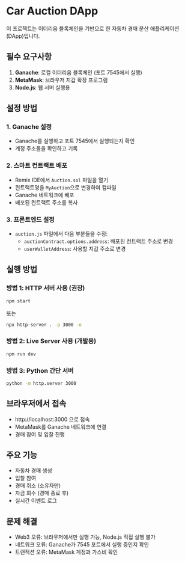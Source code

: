 # Car Auction DApp

이 프로젝트는 이더리움 블록체인을 기반으로 한 자동차 경매 분산 애플리케이션(DApp)입니다.

## 필수 요구사항

1. **Ganache**: 로컬 이더리움 블록체인 (포트 7545에서 실행)
2. **MetaMask**: 브라우저 지갑 확장 프로그램
3. **Node.js**: 웹 서버 실행용

## 설정 방법

### 1. Ganache 설정

- Ganache를 실행하고 포트 7545에서 실행되는지 확인
- 계정 주소들을 확인하고 기록

### 2. 스마트 컨트랙트 배포

- Remix IDE에서 `Auction.sol` 파일을 열기
- 컨트랙트명을 `MyAuction`으로 변경하여 컴파일
- Ganache 네트워크에 배포
- 배포된 컨트랙트 주소를 복사

### 3. 프론트엔드 설정

- `auction.js` 파일에서 다음 부분들을 수정:
  - `auctionContract.options.address`: 배포된 컨트랙트 주소로 변경
  - `userWalletAddress`: 사용할 지갑 주소로 변경

## 실행 방법

### 방법 1: HTTP 서버 사용 (권장)

```bash
npm start
```

또는

```bash
npx http-server . -p 3000 -o
```

### 방법 2: Live Server 사용 (개발용)

```bash
npm run dev
```

### 방법 3: Python 간단 서버

```bash
python -m http.server 3000
```

## 브라우저에서 접속

- http://localhost:3000 으로 접속
- MetaMask를 Ganache 네트워크에 연결
- 경매 참여 및 입찰 진행

## 주요 기능

- 자동차 경매 생성
- 입찰 참여
- 경매 취소 (소유자만)
- 자금 회수 (경매 종료 후)
- 실시간 이벤트 로그

## 문제 해결

- Web3 오류: 브라우저에서만 실행 가능, Node.js 직접 실행 불가
- 네트워크 오류: Ganache가 7545 포트에서 실행 중인지 확인
- 트랜잭션 오류: MetaMask 계정과 가스비 확인
